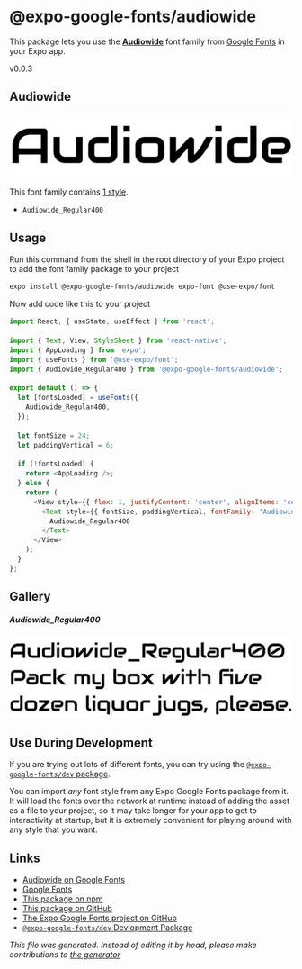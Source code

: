 # @expo-google-fonts/audiowide

This package lets you use the [**Audiowide**](https://fonts.google.com/specimen/Audiowide) font family from [Google Fonts](https://fonts.google.com/) in your Expo app.

v0.0.3

## Audiowide

![Audiowide](./font-family.png)

This font family contains [1 style](#gallery).

- `Audiowide_Regular400`

## Usage

Run this command from the shell in the root directory of your Expo project to add the font family package to your project
```sh
expo install @expo-google-fonts/audiowide expo-font @use-expo/font
```

Now add code like this to your project
```js
import React, { useState, useEffect } from 'react';

import { Text, View, StyleSheet } from 'react-native';
import { AppLoading } from 'expo';
import { useFonts } from '@use-expo/font';
import { Audiowide_Regular400 } from '@expo-google-fonts/audiowide';

export default () => {
  let [fontsLoaded] = useFonts({
    Audiowide_Regular400,
  });

  let fontSize = 24;
  let paddingVertical = 6;

  if (!fontsLoaded) {
    return <AppLoading />;
  } else {
    return (
      <View style={{ flex: 1, justifyContent: 'center', alignItems: 'center' }}>
        <Text style={{ fontSize, paddingVertical, fontFamily: 'Audiowide_Regular400' }}>
          Audiowide_Regular400
        </Text>
      </View>
    );
  }
};

```

## Gallery

##### Audiowide_Regular400
![Audiowide_Regular400](./2054b5910bd5457176b1479122e09690d5afe73d3749e5ef89a3686e6f724c29.ttf.png)


## Use During Development

If you are trying out lots of different fonts, you can try using the [`@expo-google-fonts/dev` package](https://github.com/expo/google-fonts/tree/master/font-packages/dev#readme).

You can import *any* font style from any Expo Google Fonts package from it. It will load the fonts
over the network at runtime instead of adding the asset as a file to your project, so it may take longer
for your app to get to interactivity at startup, but it is extremely convenient
for playing around with any style that you want.

## Links

- [Audiowide on Google Fonts](https://fonts.google.com/specimen/Audiowide)
- [Google Fonts](https://fonts.google.com/)
- [This package on npm](https://www.npmjs.com/package/@expo-google-fonts/audiowide)
- [This package on GitHub](https://github.com/expo/google-fonts/tree/master/font-packages/audiowide)
- [The Expo Google Fonts project on GitHub](https://github.com/expo/google-fonts)
- [`@expo-google-fonts/dev` Devlopment Package](https://github.com/expo/google-fonts/tree/master/font-packages/dev)


*This file was generated. Instead of editing it by head, please make contributions to [the generator](https://github.com/expo/google-fonts/tree/master/packages/generator)*
